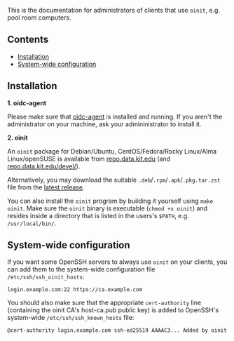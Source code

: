 This is the documentation for administrators of clients that use `oinit`, e.g. pool room computers.

## Contents

- [Installation](#installation)
- [System-wide configuration](#system-wide-configuration)

## Installation

**1. oidc-agent**

Please make sure that [oidc-agent](https://indigo-dc.gitbook.io/oidc-agent/) is installed and running. If you aren't the administrator on your machine, ask your admininistrator to install it.

**2. oinit**

An `oinit` package for Debian/Ubuntu, CentOS/Fedora/Rocky Linux/Alma Linux/openSUSE is available from [repo.data.kit.edu](https://repo.data.kit.edu) (and [repo.data.kit.edu/devel/](https://repo.data.kit.edu/devel/)).

Alternatively, you may download the suitable `.deb`/`.rpm`/`.apk`/`.pkg.tar.zst` file from the [latest release](https://github.com/lbrocke/oinit/releases/latest).

You can also install the `oinit` program by building it yourself using `make oinit`.
Make sure the `oinit` binary is executable (`chmod +x oinit`) and resides inside a directory that is listed in the users's `$PATH`, e.g. `/usr/local/bin/`.

## System-wide configuration

If you want some OpenSSH servers to always use `oinit` on your clients, you can add them to the system-wide configuration file `/etc/ssh/ssh_oinit_hosts`:

```
login.example.com:22 https://ca.example.com
```

You should also make sure that the appropriate `cert-authority` line (containing the oinit CA's host-ca.pub public key) is added to OpenSSH's system-wide `/etc/ssh/ssh_known_hosts` file:

```
@cert-authority login.example.com ssh-ed25519 AAAAC3... Added by oinit
```

